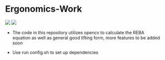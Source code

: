 # Ergonomics-Work

![](https://github.com/wndrsn1/Ergonomics-CV/blob/main/results/Lifting_form.gif)
![](https://github.com/wndrsn1/Ergonomics-CV/blob/main/results/ezgif-1-5b668f60bb.gif)


-  The code in this repository utilizes opencv to calculate the REBA equation as well as general good lifting form, more features to be added soon  


- Use run config.sh to set up dependencies
